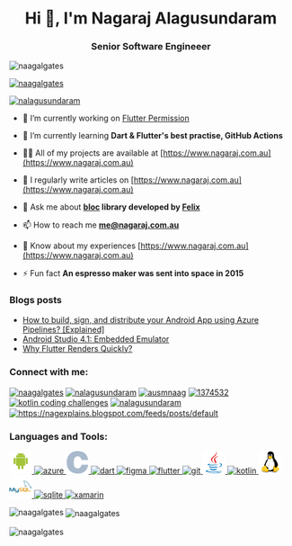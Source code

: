 <h1 align="center">Hi 👋, I'm Nagaraj Alagusundaram</h1>
<h3 align="center">Senior Software Engineeer</h3>

<p align="left"> <img src="https://komarev.com/ghpvc/?username=naagalgates&label=Profile%20views&color=0e75b6&style=flat" alt="naagalgates" /> </p>

<p align="left"> <a href="https://github.com/ryo-ma/github-profile-trophy"><img src="https://github-profile-trophy.vercel.app/?username=naagalgates" alt="naagalgates" /></a> </p>

<p align="left"> <a href="https://twitter.com/nalagusundaram" target="blank"><img src="https://img.shields.io/twitter/follow/nalagusundaram?logo=twitter&style=for-the-badge" alt="nalagusundaram" /></a> </p>

- 🔭 I’m currently working on [Flutter Permission](https://github.com/NaagAlgates/flutter_permission_using_bloc)

- 🌱 I’m currently learning **Dart & Flutter's best practise, GitHub Actions**

- 👨‍💻 All of my projects are available at [https://www.nagaraj.com.au](https://www.nagaraj.com.au)

- 📝 I regularly write articles on [https://www.nagaraj.com.au](https://www.nagaraj.com.au)

- 💬 Ask me about **[bloc](https://github.com/felangel/bloc) library developed by [Felix](https://github.com/felangel)**

- 📫 How to reach me **me@nagaraj.com.au**

- 📄 Know about my experiences [https://www.nagaraj.com.au](https://www.nagaraj.com.au)

- ⚡ Fun fact **An espresso maker was sent into space in 2015**

### Blogs posts
<!-- BLOG-POST-LIST:START -->
- [How to build, sign, and distribute your Android App using Azure Pipelines? [Explained]](https://dev.to/naagalgates/how-to-build-sign-and-distribute-your-android-app-using-azure-pipelines-2d8f)
- [Android Studio 4.1: Embedded Emulator](https://dev.to/naagalgates/android-studio-4-1-embedded-emulator-212d)
- [Why Flutter Renders Quickly?](https://dev.to/naagalgates/why-flutter-renders-quickly-26lk)
<!-- BLOG-POST-LIST:END -->

<h3 align="left">Connect with me:</h3>
<p align="left">
<a href="https://dev.to/naagalgates" target="blank"><img align="center" src="https://cdn.jsdelivr.net/npm/simple-icons@3.0.1/icons/dev-dot-to.svg" alt="naagalgates" height="30" width="40" /></a>
<a href="https://twitter.com/nalagusundaram" target="blank"><img align="center" src="https://cdn.jsdelivr.net/npm/simple-icons@3.0.1/icons/twitter.svg" alt="nalagusundaram" height="30" width="40" /></a>
<a href="https://linkedin.com/in/ausmnaag" target="blank"><img align="center" src="https://cdn.jsdelivr.net/npm/simple-icons@3.0.1/icons/linkedin.svg" alt="ausmnaag" height="30" width="40" /></a>
<a href="https://stackoverflow.com/users/1374532" target="blank"><img align="center" src="https://cdn.jsdelivr.net/npm/simple-icons@3.0.1/icons/stackoverflow.svg" alt="1374532" height="30" width="40" /></a>
<a href="https://www.youtube.com/c/kotlin coding challenges" target="blank"><img align="center" src="https://cdn.jsdelivr.net/npm/simple-icons@3.0.1/icons/youtube.svg" alt="kotlin coding challenges" height="30" width="40" /></a>
<a href="https://www.hackerrank.com/nalagusundaram" target="blank"><img align="center" src="https://cdn.jsdelivr.net/npm/simple-icons@3.0.1/icons/hackerrank.svg" alt="nalagusundaram" height="30" width="40" /></a>
<a href="/https://nagexplains.blogspot.com/feeds/posts/default" target="blank"><img align="center" src="https://cdn.jsdelivr.net/npm/simple-icons@3.0.1/icons/rss.svg" alt="https://nagexplains.blogspot.com/feeds/posts/default" height="30" width="40" /></a>
</p>

<h3 align="left">Languages and Tools:</h3>
<p align="left"> <a href="https://developer.android.com" target="_blank"> <img src="https://raw.githubusercontent.com/devicons/devicon/master/icons/android/android-original-wordmark.svg" alt="android" width="40" height="40"/> </a> <a href="https://azure.microsoft.com/en-in/" target="_blank"> <img src="https://www.vectorlogo.zone/logos/microsoft_azure/microsoft_azure-icon.svg" alt="azure" width="40" height="40"/> </a> <a href="https://www.cprogramming.com/" target="_blank"> <img src="https://raw.githubusercontent.com/devicons/devicon/master/icons/c/c-original.svg" alt="c" width="40" height="40"/> </a> <a href="https://dart.dev" target="_blank"> <img src="https://www.vectorlogo.zone/logos/dartlang/dartlang-icon.svg" alt="dart" width="40" height="40"/> </a> <a href="https://www.figma.com/" target="_blank"> <img src="https://www.vectorlogo.zone/logos/figma/figma-icon.svg" alt="figma" width="40" height="40"/> </a> <a href="https://flutter.dev" target="_blank"> <img src="https://www.vectorlogo.zone/logos/flutterio/flutterio-icon.svg" alt="flutter" width="40" height="40"/> </a> <a href="https://git-scm.com/" target="_blank"> <img src="https://www.vectorlogo.zone/logos/git-scm/git-scm-icon.svg" alt="git" width="40" height="40"/> </a> <a href="https://www.java.com" target="_blank"> <img src="https://raw.githubusercontent.com/devicons/devicon/master/icons/java/java-original.svg" alt="java" width="40" height="40"/> </a> <a href="https://kotlinlang.org" target="_blank"> <img src="https://www.vectorlogo.zone/logos/kotlinlang/kotlinlang-icon.svg" alt="kotlin" width="40" height="40"/> </a> <a href="https://www.linux.org/" target="_blank"> <img src="https://raw.githubusercontent.com/devicons/devicon/master/icons/linux/linux-original.svg" alt="linux" width="40" height="40"/> </a> <a href="https://www.mysql.com/" target="_blank"> <img src="https://raw.githubusercontent.com/devicons/devicon/master/icons/mysql/mysql-original-wordmark.svg" alt="mysql" width="40" height="40"/> </a> <a href="https://www.sqlite.org/" target="_blank"> <img src="https://www.vectorlogo.zone/logos/sqlite/sqlite-icon.svg" alt="sqlite" width="40" height="40"/> </a> <a href="https://dotnet.microsoft.com/apps/xamarin" target="_blank"> <img src="https://raw.githubusercontent.com/detain/svg-logos/780f25886640cef088af994181646db2f6b1a3f8/svg/xamarin.svg" alt="xamarin" width="40" height="40"/> </a> </p>

<p><img align="left" src="https://github-readme-stats.vercel.app/api/top-langs?username=naagalgates&show_icons=true&locale=en&layout=compact" alt="naagalgates" /></p>

<p>&nbsp;<img align="center" src="https://github-readme-stats.vercel.app/api?username=naagalgates&show_icons=true&locale=en" alt="naagalgates" /></p>

<p><img align="center" src="https://github-readme-streak-stats.herokuapp.com/?user=naagalgates&" alt="naagalgates" /></p>
